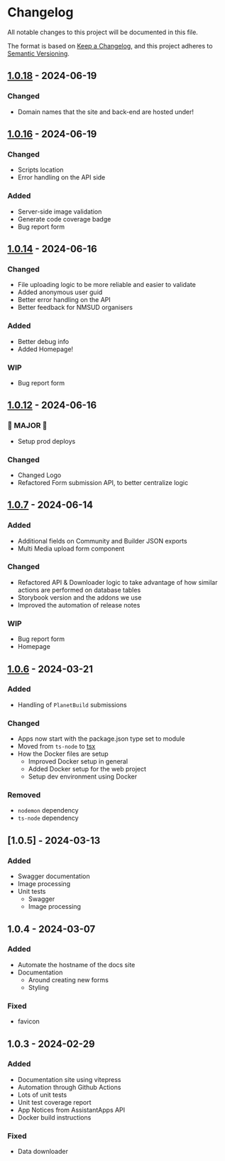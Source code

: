# Changelog

All notable changes to this project will be documented in this file.

The format is based on [Keep a Changelog](https://keepachangelog.com/en/1.1.0/),
and this project adheres to [Semantic Versioning](https://semver.org/spec/v2.0.0.html).

## [1.0.18](https://github.com/NMSUD/Form/compare/1.0.18...1.0.16) - 2024-06-19

### Changed

- Domain names that the site and back-end are hosted under!

## [1.0.16](https://github.com/NMSUD/Form/compare/1.0.16...1.0.14) - 2024-06-19

### Changed

- Scripts location
- Error handling on the API side

### Added

- Server-side image validation
- Generate code coverage badge
- Bug report form

## [1.0.14](https://github.com/NMSUD/Form/compare/1.0.14...1.0.12) - 2024-06-16

### Changed

- File uploading logic to be more reliable and easier to validate
- Added anonymous user guid
- Better error handling on the API
- Better feedback for NMSUD organisers

### Added

- Better debug info
- Added Homepage!

### WIP

- Bug report form

## [1.0.12](https://github.com/NMSUD/Form/compare/1.0.12...1.0.7) - 2024-06-16

### 🚨 MAJOR 🚨

- Setup prod deploys

### Changed

- Changed Logo
- Refactored Form submission API, to better centralize logic

## [1.0.7](https://github.com/NMSUD/Form/compare/1.0.7...1.0.6) - 2024-06-14

### Added

- Additional fields on Community and Builder JSON exports
- Multi Media upload form component

### Changed

- Refactored API & Downloader logic to take advantage of how similar actions are performed on database tables
- Storybook version and the addons we use
- Improved the automation of release notes

### WIP

- Bug report form
- Homepage

## [1.0.6](https://github.com/NMSUD/Form/releases/tag/1.0.6) - 2024-03-21

### Added

- Handling of `PlanetBuild` submissions

### Changed

- Apps now start with the package.json type set to module
- Moved from `ts-node` to [tsx](https://www.npmjs.com/package/tsx)
- How the Docker files are setup
  - Improved Docker setup in general
  - Added Docker setup for the web project
  - Setup dev environment using Docker

### Removed

- `nodemon` dependency
- `ts-node` dependency

## [1.0.5] - 2024-03-13

### Added

- Swagger documentation
- Image processing
- Unit tests
  - Swagger
  - Image processing

## 1.0.4 - 2024-03-07

### Added

- Automate the hostname of the docs site
- Documentation
  - Around creating new forms
  - Styling

### Fixed

- favicon

## 1.0.3 - 2024-02-29

### Added

- Documentation site using vitepress
- Automation through Github Actions
- Lots of unit tests
- Unit test coverage report
- App Notices from AssistantApps API
- Docker build instructions

### Fixed

- Data downloader
